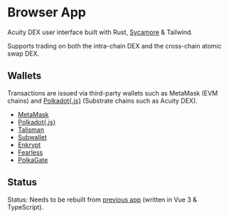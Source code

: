 # Browser App

Acuity DEX user interface built with Rust, [Sycamore](https://sycamore-rs.netlify.app/) & Tailwind.

Supports trading on both the intra-chain DEX and the cross-chain atomic swap DEX.

## Wallets

Transactions are issued via third-party wallets such as MetaMask (EVM chains) and [Polkadot{.js}](https://polkadot.js.org/extension/) (Substrate chains such as Acuity DEX).

* [MetaMask](https://metamask.io/)
* [Polkadot{.js}](https://polkadot.js.org/extension/)
* [Talisman](https://www.talisman.xyz/)
* [Subwallet](https://www.subwallet.app/)
* [Enkrypt](https://www.enkrypt.com/)
* [Fearless](https://fearlesswallet.io/)
* [PolkaGate](https://polkagate.xyz/)

## Status

Status: Needs to be rebuilt from [previous app](https://github.com/acuity-social/acuity-dex-app) (written in Vue 3 & TypeScript).
